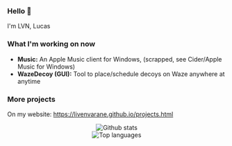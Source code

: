 ### Hello 👋
I'm LVN, Lucas

### What I'm working on now
* __Music:__ An Apple Music client for Windows, (scrapped, see Cider/Apple Music for Windows)
* __WazeDecoy (GUI):__ Tool to place/schedule decoys on  Waze anywhere at anytime
 

### More projects
On my website: https://livenvarane.github.io/projects.html

<p align=center>
  <img alt="Github stats" src="https://github-readme-stats.vercel.app/api?username=LIVENVARANE&show_icons=true&count_private=true" />
  <br /><img alt="Top languages" src="https://github-readme-stats.vercel.app/api/top-langs/?username=LIVENVARANE&card_width=800" />
</p>
